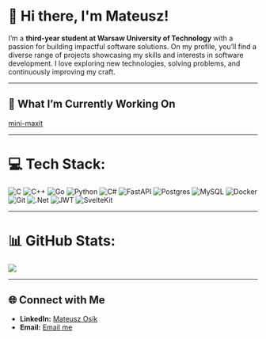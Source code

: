 # 👋 Hi there, I'm Mateusz!  

I’m a **third-year student at Warsaw University of Technology** with a passion for building impactful software solutions. On my profile, you’ll find a diverse range of projects showcasing my skills and interests in software development. I love exploring new technologies, solving problems, and continuously improving my craft.

---

## 🚀 What I’m Currently Working On  
[mini-maxit](https://github.com/mini-maxit)

---

# 💻 Tech Stack:
![C](https://img.shields.io/badge/c-%2300599C.svg?style=for-the-badge&logo=c&logoColor=white) ![C++](https://img.shields.io/badge/c++-%2300599C.svg?style=for-the-badge&logo=c%2B%2B&logoColor=white) ![Go](https://img.shields.io/badge/go-%2300ADD8.svg?style=for-the-badge&logo=go&logoColor=white) ![Python](https://img.shields.io/badge/python-3670A0?style=for-the-badge&logo=python&logoColor=ffdd54) ![C#](https://img.shields.io/badge/c%23-%23239120.svg?style=for-the-badge&logo=csharp&logoColor=white) ![FastAPI](https://img.shields.io/badge/FastAPI-005571?style=for-the-badge&logo=fastapi) ![Postgres](https://img.shields.io/badge/postgres-%23316192.svg?style=for-the-badge&logo=postgresql&logoColor=white) ![MySQL](https://img.shields.io/badge/mysql-4479A1.svg?style=for-the-badge&logo=mysql&logoColor=white) ![Docker](https://img.shields.io/badge/docker-%230db7ed.svg?style=for-the-badge&logo=docker&logoColor=white) ![Git](https://img.shields.io/badge/git-%23F05033.svg?style=for-the-badge&logo=git&logoColor=white) ![.Net](https://img.shields.io/badge/.NET-5C2D91?style=for-the-badge&logo=.net&logoColor=white) ![JWT](https://img.shields.io/badge/JWT-black?style=for-the-badge&logo=JSON%20web%20tokens) ![SvelteKit](https://img.shields.io/badge/sveltekit-%23ff3e00.svg?style=for-the-badge&logo=svelte&logoColor=white) 


---

# 📊 GitHub Stats:
![](https://github-readme-streak-stats.herokuapp.com/?user=Matios102&theme=dark&hide_border=false)<br/>

---
## 🌐 Connect with Me  

- **LinkedIn:** [Mateusz Osik](www.linkedin.com/in/mateusz-osik-6656bb2a8)  
- **Email:** [Email me](mailto:mateusz.osik20@gmail.com)  

